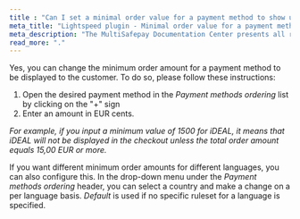 ```yaml
---
title : "Can I set a minimal order value for a payment method to show up?"
meta_title: "Lightspeed plugin - Minimal order value for a payment method - MultiSafepay Docs"
meta_description: "The MultiSafepay Documentation Center presents all relevant information about our Plugins and API. You can also find support pages for payment methods, tools and general questions as well as the contact details of our Support and Integration Teams."
read_more: "."
---
```


Yes, you can change the minimum order amount for a payment method to be displayed to the customer. To do so, please follow these instructions:

1. Open the desired payment method in the _Payment methods ordering_ list by clicking on the "+" sign 
2. Enter an amount in EUR cents.

_For example, if you input a minimum value of 1500 for iDEAL, it means that iDEAL will not be displayed in the checkout unless the total order amount equals 15,00 EUR or more._

If you want different minimum order amounts for different languages, you can also configure this. In the drop-down menu under the _Payment methods ordering_ header, you can select a country and make a change on a per language basis.
_Default_ is used if no specific ruleset for a language is specified.
